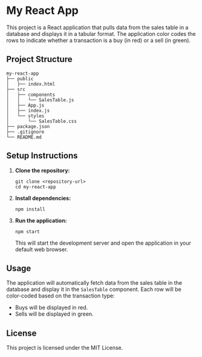 # My React App

This project is a React application that pulls data from the sales table in a database and displays it in a tabular format. The application color codes the rows to indicate whether a transaction is a buy (in red) or a sell (in green).

## Project Structure

```
my-react-app
├── public
│   ├── index.html
├── src
│   ├── components
│   │   └── SalesTable.js
│   ├── App.js
│   ├── index.js
│   └── styles
│       └── SalesTable.css
├── package.json
├── .gitignore
└── README.md
```

## Setup Instructions

1. **Clone the repository:**
   ```
   git clone <repository-url>
   cd my-react-app
   ```

2. **Install dependencies:**
   ```
   npm install
   ```

3. **Run the application:**
   ```
   npm start
   ```

   This will start the development server and open the application in your default web browser.

## Usage

The application will automatically fetch data from the sales table in the database and display it in the `SalesTable` component. Each row will be color-coded based on the transaction type:
- Buys will be displayed in red.
- Sells will be displayed in green.

## License

This project is licensed under the MIT License.